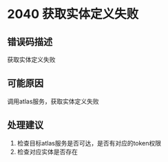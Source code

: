 # 2040 获取实体定义失败<a name="dgc_01_349"></a>

## 错误码描述<a name="zh-cn_topic_0000001114158976_section19707193413196"></a>

获取实体定义失败

## 可能原因<a name="zh-cn_topic_0000001114158976_section2371248151918"></a>

调用atlas服务，获取实体定义失败

## 处理建议<a name="zh-cn_topic_0000001114158976_section368155571915"></a>

1.  检查目标atlas服务是否可达，是否有对应的token权限
2.  检查对应实体是否存在

